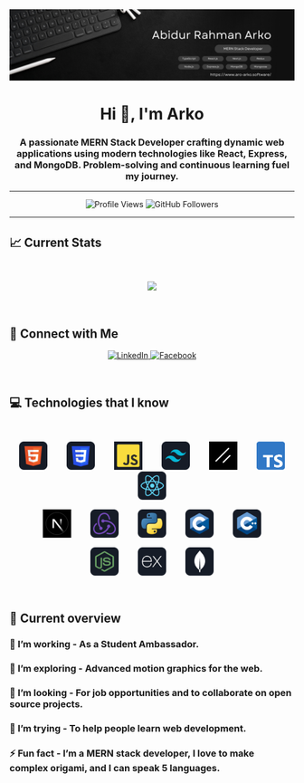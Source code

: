<a href="https://www.aro-arko.software/">
<img src="/images/banner.png" />
</a>

<h1 align="center">Hi 👋, I'm Arko</h1>

### <p align="center">A passionate MERN Stack Developer crafting dynamic web applications using modern technologies like React, Express, and MongoDB. Problem-solving and continuous learning fuel my journey.</p>

---

<p align="center">
  <img src="https://komarev.com/ghpvc/?username=aro-arko&label=Profile%20Views&color=8A2BE2&style=flat" alt="Profile Views" />
  <img src="https://img.shields.io/github/followers/aro-arko?label=Followers&logo=github&logoColor=white&style=flat&color=8A2BE2" alt="GitHub Followers" />
</p>

---

## :chart_with_upwards_trend: Current Stats

<br />
<p align="center">
  <img width="60%" src="img src="https://github-readme-streak-stats.herokuapp.com?user=aro-arko" />
</p>
<br />

## 🔗 Connect with Me

<p align="center">
  <a href="https://linkedin.com/in/aroarko" target="_blank">
    <img src="https://img.shields.io/badge/LinkedIn-8A2BE2?style=flat-square&logo=linkedin&logoColor=white" alt="LinkedIn" style="height:40px;" />
  </a>
  <!-- &nbsp;&nbsp;&nbsp;&nbsp;&nbsp;&nbsp;&nbsp;&nbsp;&nbsp;&nbsp; -->
  <a href="https://facebook.com/aroarko28" target="_blank">
    <img src="https://img.shields.io/badge/Facebook-8A2BE2?style=flat-square&logo=facebook&logoColor=white" alt="Facebook" style="height:40px;" />
  </a>
</p>

<br />

## :computer: Technologies that I know

<br>
<p align="center">
  <img src="./images/HTML.png" height="50" style="margin: 0 15px;"/>
  <img src="./images/css.png" height="50" style="margin: 0 15px;"/>
  <img src="./images/js.png" height="50" style="margin: 0 15px;"/>
  <img src="./images/tailwind.png" height="50" style="margin: 0 15px;"/>
  <img src="./images/shadcn.png" height="50" style="margin: 0 15px;"/>
  <img src="./images/typescript.png" height="50" style="margin: 0 15px;"/>
  <img src="./images/react.png" height="50" style="margin: 0 15px;"/>
</p>
<p align="center">
  <img src="./images/nextjs.jpeg" height="50" style="margin: 0 15px;"/>
  <img src="./images/redux.png" height="50" style="margin: 0 15px;"/>
  <img src="./images/python.png" height="50" style="margin: 0 15px;"/>
  <img src="./images/c.png" height="50" style="margin: 0 15px;"/>
  <img src="./images/cpp.png" height="50" style="margin: 0 15px;"/>
</p>
<p align="center">
  <img src="./images/node.png" height="50" style="margin: 0 15px;"/>
  <img src="./images/express.png" height="50" style="margin: 0 15px;"/>
  <img src="./images/mongo.png" height="50" style="margin: 0 15px;"/>
</p>
<br/>

## :eyes: Current overview

### 🔭 I’m working - As a Student Ambassador.

### 🌱 I’m exploring - Advanced motion graphics for the web.

### 👯 I’m looking - For job opportunities and to collaborate on open source projects.

### 🤔 I’m trying - To help people learn web development.

### ⚡ Fun fact - I’m a MERN stack developer, I love to make complex origami, and I can speak 5 languages.
